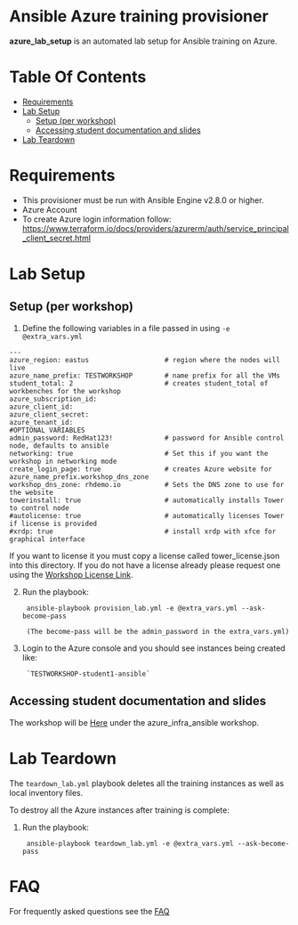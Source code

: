 # Ansible Azure training provisioner
**azure_lab_setup** is an automated lab setup for Ansible training on Azure.

# Table Of Contents
- [Requirements](#requirements)
- [Lab Setup](#lab-setup)
  - [Setup (per workshop)](#setup-per-workshop)
  - [Accessing student documentation and slides](#Accessing-student-documentation-and-slides)
- [Lab Teardown](#azure-teardown)

# Requirements
- This provisioner must be run with Ansible Engine v2.8.0 or higher.
- Azure Account
- To create Azure login information follow: https://www.terraform.io/docs/providers/azurerm/auth/service_principal_client_secret.html

# Lab Setup

## Setup (per workshop)

1. Define the following variables in a file passed in using `-e @extra_vars.yml`

```
---
azure_region: eastus                   # region where the nodes will live
azure_name_prefix: TESTWORKSHOP        # name prefix for all the VMs
student_total: 2                       # creates student_total of workbenches for the workshop
azure_subscription_id:
azure_client_id:
azure_client_secret:
azure_tenant_id:
#OPTIONAL VARIABLES
admin_password: RedHat123!             # password for Ansible control node, defaults to ansible
networking: true                       # Set this if you want the workshop in networking mode
create_login_page: true                # creates Azure website for azure_name_prefix.workshop_dns_zone
workshop_dns_zone: rhdemo.io           # Sets the DNS zone to use for the website
towerinstall: true                     # automatically installs Tower to control node
#autolicense: true                     # automatically licenses Tower if license is provided
#xrdp: true                            # install xrdp with xfce for graphical interface
```

If you want to license it you must copy a license called tower_license.json into this directory.  If you do not have a license already please request one using the [Workshop License Link](https://www.ansible.com/workshop-license).


2. Run the playbook:

        ansible-playbook provision_lab.yml -e @extra_vars.yml --ask-become-pass

        (The become-pass will be the admin_password in the extra_vars.yml)

3. Login to the Azure console and you should see instances being created like:

        `TESTWORKSHOP-student1-ansible`

## Accessing student documentation and slides

The workshop will be [Here](https://github.com/Joel-Adams/redhatgov.github.io) under the azure_infra_ansible workshop.

# Lab Teardown

The `teardown_lab.yml` playbook deletes all the training instances as well as local inventory files.

To destroy all the Azure instances after training is complete:

1. Run the playbook:

        ansible-playbook teardown_lab.yml -e @extra_vars.yml --ask-become-pass

# FAQ
For frequently asked questions see the [FAQ](../docs/faq.md)
